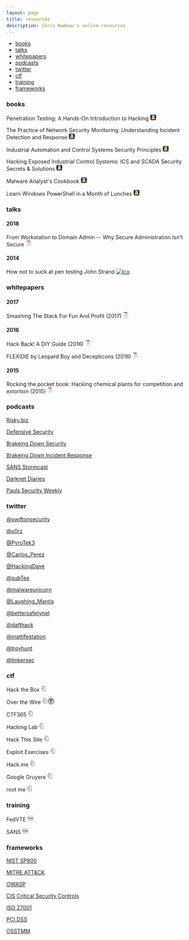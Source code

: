 ```yaml
---
layout: page
title: resources
description: Chris Nadeau's online resources
---
```


<div class="navbar">
    <div class="navbar-inner">
        <ul class="nav">
            <li><a href="#books">books</a></li>
            <li><a href="#talks">talks</a></li>
            <li><a href="#whitepapers">whitepapers</a></li>
            <li><a href="#podcasts">podcasts</a></li>
            <li><a href="#twitter">twitter</a></li>
            <li><a href="#ctf">ctf</a></li>
            <li><a href="#training">training</a></li>
            <li><a href="#frameworks">frameworks</a></li>
        </ul>
    </div>
</div>


### <a name="books"></a>books

Penetration Testing: A Hands-On Introduction to Hacking
[![Amazon](icons16/amazon-icon.png)](https://www.amazon.com/Penetration-Testing-Hands-Introduction-Hacking/dp/1593275641)

The Practice of Network Security Monitoring: Understanding Incident Detection and Response
[![Amazon](icons16/amazon-icon.png)](https://www.amazon.com/Practice-Network-Security-Monitoring-Understanding/dp/1593275099/ref=sr_1_1?ie=UTF8&qid=1483405822&sr=8-1&keywords=The+Practice+of+Network+Security+Monitoring)

Industrial Automation and Control Systems Security Principles
[![Amazon](icons16/amazon-icon.png)](https://www.amazon.com/Industrial-Automation-Control-Security-Principles/dp/1937560635)

Hacking Exposed Industrial Control Systems: ICS and SCADA Security Secrets & Solutions
[![Amazon](icons16/amazon-icon.png)](https://www.amazon.com/Hacking-Exposed-Industrial-Control-Systems/dp/1259589714/ref=sr_1_1?s=books&ie=UTF8&qid=1535935183&sr=1-1&keywords=hacking+exposed+industrial+control)

Malware Analyst's Cookbook
[![Amazon](icons16/amazon-icon.png)](https://www.amazon.com/Malware-Analysts-Cookbook-DVD-Techniques/dp/0470613033)

Learn Windows PowerShell in a Month of Lunches
[![Amazon](icons16/amazon-icon.png)](https://www.amazon.com/Learn-Windows-PowerShell-Month-Lunches/dp/1617294160/ref=dp_ob_title_bk)

### <a name="talks"></a>talks

####  2018

From Workstation to Domain Admin -- Why Secure Administration Isn't Secure
[![pdf](icons16/pdf-icon.png)](https://i.blackhat.com/us-18/Wed-August-8/us-18-Metcalf-From-Workstation-To-Domain-Admin-Why-Secure-Administration-Isnt-Secure.pdf)

#### 2014
How not to suck at pen testing John Strand [![ico](icons16/youtube.ico)](https://www.youtube.com/watch?v=Yo4oP2eyDtI)

### <a name="whitepapers"></a>whitepapers

#### 2017

Smashing The Stack For Fun And Profit (2017)
[![pdf](icons16/pdf-icon.png)](http://www.cs.umd.edu/class/fall2017/cmsc414/readings/stack-smashing.pdf)

#### 2016

Hack Back! A DIY Guide (2016)
[![pdf](icons16/pdf-icon.png)](../assets/pdf/hackback.pdf)

FLEXIDIE by Leopard Boy and Decepticons (2016)
[![pdf](icons16/pdf-icon.png)](../assets/pdf/Flexidie.txt)

#### 2015

Rocking the pocket book: Hacking chemical plants for competition and extortion (2015)
[![pdf](icons16/pdf-icon.png)](https://www.blackhat.com/docs/us-15/materials/us-15-Krotofil-Rocking-The-Pocket-Book-Hacking-Chemical-Plant-For-Competition-And-Extortion-wp.pdf)

### <a name="podcasts"></a>podcasts

<a href="https://risky.biz" target="_blank">Risky.biz</a>

<a href="https://defensivesecurity.org/" target="_blank">Defensive Security</a>

<a href="https://www.brakeingsecurity.com/" target="_blank">Brakeing Down Security</a>

<a href="http://www.brakeingdownir.libsyn.com/" target="_blank">Brakeing Down Incident Response</a>

<a href="https://isc.sans.edu/podcast.html" target="_blank">SANS Stormcast</a>

<a href="https://darknetdiaries.com/" target="_blank">Darknet Diaries</a>

<a href="https://securityweekly.com/shows/" target="_blank">Pauls Security Weekly</a>

### <a name="twitter"></a>twitter

<a href="https://twitter.com/swiftonsecurity">@swiftonsecurity</a>

<a href="https://twitter.com/x0rz">@x0rz</a>

<a href="https://twitter.com/Pyrotek3">@PyroTek3</a>

<a href="https://twitter.com/Carlos_Perez">@Carlos_Perez</a>

<a href="https://twitter.com/HackingDave">@HackingDave</a>

<a href="https://twitter.com/subTee">@subTee</a>

<a href="https://twitter.com/malwareunicorn">@malwareunicorn</a>

<a href="https://twitter.com/Laughing_Mantis">@Laughing_Mantis</a>

<a href="https://twitter.com/bettersafetynet">@bettersafetynet</a>

<a href="https://twitter.com/dafthack">@dafthack</a>

<a href="https://twitter.com/mattifestation">@mattifestation</a>

<a href="https://twitter.com/troyhunt">@troyhunt</a>

<a href="https://twitter.com/TinkerSec">@tinkersec</a>

### <a name="ctf"></a>ctf

Hack the Box
[![Springer](icons16/springer-icon.png)](https://www.hackthebox.eu/)

Over the Wire
[![Springer](icons16/springer-icon.png)](http://overthewire.org/wargames/)<a href="https://github.com/dynamicparallax/ctf/blob/master/overthewire" target="_blank">![git](icons16/github-icon.png)</a>

CTF365
[![Springer](icons16/springer-icon.png)](https://ctf365.com/)

Hacking Lab
[![Springer](icons16/springer-icon.png)](https://www.hacking-lab.com/index.html)

Hack This Site
[![Springer](icons16/springer-icon.png)](https://www.hackthissite.org/)

Exploit Exercises
[![Springer](icons16/springer-icon.png)](https://exploit-exercises.com/)

Hack.me
[![Springer](icons16/springer-icon.png)](https://hack.me/)

Google Gruyere
[![Springer](icons16/springer-icon.png)](http://google-gruyere.appspot.com/)

root me
[![Springer](icons16/springer-icon.png)](https://www.root-me.org/?lang=en)


### <a name="training"></a>training

FedVTE
[![html](icons16/html-icon.png)](https://fedvte.usalearning.gov/)

SANS
[![html](icons16/html-icon.png)](https://www.sans.org/find-training/)


### <a name="frameworks"></a>frameworks

<a href="https://csrc.nist.gov/publications/sp800" target="_blank">NIST SP800</a> 

<a href="https://attack.mitre.org/wiki/Main_Page" target="_blank">MITRE ATT&CK</a> 

<a href="https://www.owasp.org" target="_blank">OWASP</a>

<a href="https://www.cisecurity.org" target="_blank">CIS Critical Security Controls</a>
 
<a href="https://www.iso.org/isoiec-27001-information-security.html" target="_blank">ISO 27001</a>

<a href="https://www.pcisecuritystandards.org/" target="_blank">PCI DSS</a>

<a href="http://www.isecom.org/research/" target="_blank">OSSTMM</a>
